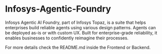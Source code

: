 # Infosys-Agentic-Foundry
Infosys Agentic AI Foundry, part of Infosys Topaz, is a suite that helps enterprises build reliable agents using various design patterns. Agents can be deployed as-is or with custom UX. Built for enterprise-grade reliability, it enables businesses to confidently reimagine their processes.

For more details check the README.md inside the Frontend or Backend.